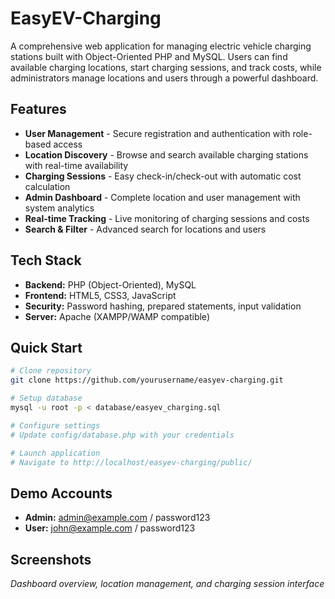 # EasyEV-Charging

A comprehensive web application for managing electric vehicle charging stations built with Object-Oriented PHP and MySQL. Users can find available charging locations, start charging sessions, and track costs, while administrators manage locations and users through a powerful dashboard.

## Features

- **User Management** - Secure registration and authentication with role-based access
- **Location Discovery** - Browse and search available charging stations with real-time availability
- **Charging Sessions** - Easy check-in/check-out with automatic cost calculation
- **Admin Dashboard** - Complete location and user management with system analytics
- **Real-time Tracking** - Live monitoring of charging sessions and costs
- **Search & Filter** - Advanced search for locations and users

## Tech Stack

- **Backend:** PHP (Object-Oriented), MySQL
- **Frontend:** HTML5, CSS3, JavaScript
- **Security:** Password hashing, prepared statements, input validation
- **Server:** Apache (XAMPP/WAMP compatible)

## Quick Start

```bash
# Clone repository
git clone https://github.com/yourusername/easyev-charging.git

# Setup database
mysql -u root -p < database/easyev_charging.sql

# Configure settings
# Update config/database.php with your credentials

# Launch application
# Navigate to http://localhost/easyev-charging/public/
```

## Demo Accounts

- **Admin:** admin@example.com / password123
- **User:** john@example.com / password123

## Screenshots

*Dashboard overview, location management, and charging session interface*
